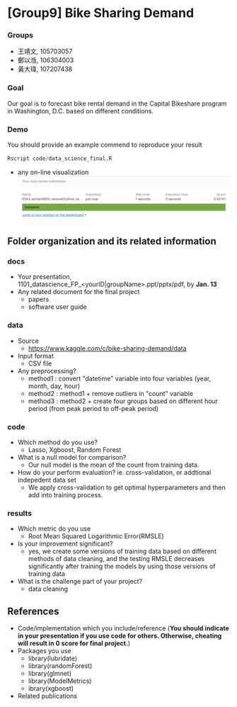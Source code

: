 # [Group9] Bike Sharing Demand

### Groups
* 王靖文, 105703057
* 鄭以湉, 106304003
* 黃大瑋, 107207438

### Goal
Our goal is to forecast bike rental demand in the Capital Bikeshare program in Washington, D.C. based on different conditions. 
### Demo 
You should provide an example commend to reproduce your result
```R
Rscript code/data_science_final.R
```
* any on-line visualization
![score](results/final_score.png)

## Folder organization and its related information

### docs
* Your presentation, 1101_datascience_FP_<yourID|groupName>.ppt/pptx/pdf, by **Jan. 13**
* Any related document for the final project
  * papers
  * software user guide

### data

* Source
  * https://www.kaggle.com/c/bike-sharing-demand/data
* Input format
  * CSV file
* Any preprocessing?
  * method1 : convert "datetime" variable into four variables (year, month, day, hour)
  * method2 : method1 + remove outliers in "count" variable
  * method3 : method2 + create four groups based on different hour period (from peak period to off-peak period)

### code

* Which method do you use?
  * Lasso, Xgboost, Random Forest
* What is a null model for comparison?
  * Our null model is the mean of the count from training data.
* How do your perform evaluation? ie. cross-validation, or addtional indepedent data set
  * We apply cross-validation to get optimal hyperparameters and then add into training process.

### results

* Which metric do you use 
  * Root Mean Squared Logarithmic Error(RMSLE)
* Is your improvement significant?
  * yes, we create some versions of training data based on different methods of data cleaning, and the testing RMSLE decreases significantly after training the models by using those versions of training data 
* What is the challenge part of your project?
  * data cleaning
## References
* Code/implementation which you include/reference (__You should indicate in your presentation if you use code for others. Otherwise, cheating will result in 0 score for final project.__)
* Packages you use
  * library(lubridate)
  * library(randomForest)
  * library(glmnet)
  * library(ModelMetrics)
  * ibrary(xgboost)
* Related publications
